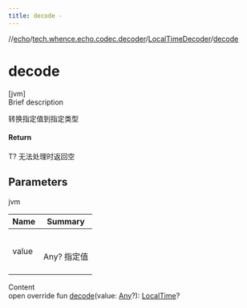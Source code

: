 ```yaml
---
title: decode -
---
```

//[echo](../../index.md)/[tech.whence.echo.codec.decoder](../index.md)/[LocalTimeDecoder](index.md)/[decode](decode.md)



# decode  
[jvm]  
Brief description  


转换指定值到指定类型



#### Return  


T? 无法处理时返回空



## Parameters  
  
jvm  
  
|  Name|  Summary| 
|---|---|
| value| <br><br>Any? 指定值<br><br>
  
  
Content  
open override fun [decode](decode.md)(value: [Any](https://kotlinlang.org/api/latest/jvm/stdlib/kotlin/-any/index.html)?): [LocalTime](https://docs.oracle.com/javase/8/docs/api/java/time/LocalTime.html)?  



